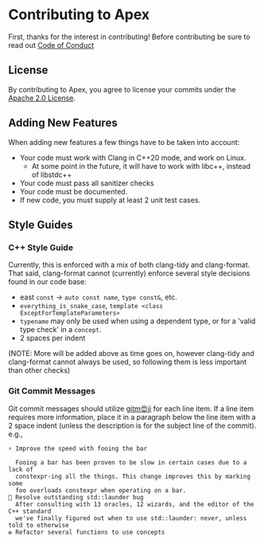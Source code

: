 # Contributing to Apex

First, thanks for the interest in contributing! Before contributing be sure to read out [Code of Conduct](CODE_OF_CONDUCT.md)

## License

By contributing to Apex, you agree to license your commits under the [Apache 2.0 License](LICENSE.md).

## Adding New Features

When adding new features a few things have to be taken into account:

 * Your code must work with Clang in C++20 mode, and work on Linux.
    * At some point in the future, it will have to work with libc++, instead of libstdc++
 * Your code must pass all sanitizer checks
 * Your code must be documented.
 * If new code, you must supply at least 2 unit test cases.

## Style Guides

### C++ Style Guide

Currently, this is enforced with a mix of both clang-tidy and clang-format. That said, clang-format cannot (currently) enforce several style decisions found in our code base:

 * east `const` -> `auto const name`, `type const&`, etc.
 * `everything_is_snake_case`, `template <class ExceptForTemplateParameters>`
 * `typename` may only be used when using a dependent type, or for a 'valid type check' in a `concept`.
 * 2 spaces per indent
 
(NOTE: More will be added above as time goes on, however clang-tidy and clang-format cannot always be used, so following them is less important than other checks)

### Git Commit Messages

Git commit messages should utilize [gitm😍ji](https://gitmoji.carloscuesta.me/) for each line item. If a line item requires more information, place it in a paragraph below the line item with a 2 space indent (unless the description is for the subject line of the commit). e.g.,

```gitcommit
⚡ Improve the speed with fooing the bar

  Fooing a bar has been proven to be slow in certain cases due to a lack of
  constexpr-ing all the things. This change improves this by marking some
  foo overloads constexpr when operating on a bar.
🐛 Resolve outstanding std::launder bug
  After consulting with 13 oracles, 12 wizards, and the editor of the C++ standard
  we've finally figured out when to use std::launder: never, unless told to otherwise
♻ Refactor several functions to use concepts
```
